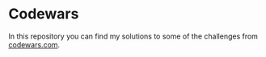 # Codewars
In this repository you can find my solutions to some of the challenges from [codewars.com](https://codewars.com).
